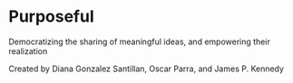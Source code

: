# Purposeful
Democratizing the sharing of meaningful ideas, and empowering their realization

Created by Diana Gonzalez Santillan, Oscar Parra, and James P. Kennedy
